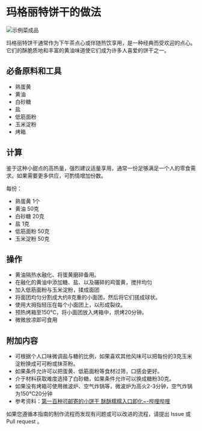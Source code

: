 <!-- 这是 HowToCook 菜谱仓库中的示例菜谱模板文件。 -->

<!-- 注意：在编写时，中文与英文或数字之间必须有且仅有一个空格。 -->

<!-- 注意：在编写时，标题与正文之间必须有且仅有一个空行。 -->

# 玛格丽特饼干的做法

<!-- 标题必须是 `菜名` + `的做法`。和文件名一致。 -->

<!-- 如果有图片更好。 -->

![示例菜成品](\玛格丽特饼干.jpg)

<!-- 在这里简单介绍菜的特点、营养价值、难度、预计制作时长。 -->

玛格丽特饼干通常作为下午茶点心或伴随热饮享用，是一种经典而受欢迎的点心。它们的酥脆质地和丰富的黄油味道使它们成为许多人喜爱的饼干之一。

## 必备原料和工具

<!-- 在这里列出必需原料。以方便大家快速判断自己手边的材料是否足够。-->

<!-- 注意：某些原料已经在厨房采购部分提及。这里不要重复提及： -->

<!-- 燃气灶, 饮用水, 锅, 食用油, 碗与盘子, 筷子, 炒勺, 洗涤剂, 抹布, 钢丝球, 菜刀 -->

<!-- 可以推荐购买哪个品牌的来方便决策。 -->

- 熟蛋黄
- 黄油
- 白砂糖
- 盐
- 低筋面粉
- 玉米淀粉
- 烤箱

## 计算

<!-- 这一章节里介绍一些计算公式，求得原料的量、重要的时间参数、混合比例，以便在后续操作中引用。 -->

<!-- 这里有两种情况： -->

<!-- 1. 可能会大批量做菜。例如：食堂给全校学生做西红柿鸡蛋、米饭、米粥。这种情况需要给出计算公式。 -->

<!-- 2. 固定菜量的产品菜。每份的容量一致而永远不会发生变化。这种情况需要给出一份的量。 -->

鉴于这种小甜点的高热量，强烈建议适量享用，通常一份足够满足一个人的零食需求。如果需要更多供应，可酌情增加份数。

每份：

<!-- 对于大小不一的食材，必须给出质量参考 -->

<!-- 对于可以自行斟酌加量的食材，必须给出建议添加的范围 -->

<!-- 请不要使用有大有小的容器作为单位！这会令人困惑，难以后续精准化。请使用毫升！ -->

- 熟蛋黄 1个
- 黄油  50克
- 白砂糖  20克
- 盐 1克
- 低筋面粉 50克
- 玉米淀粉 50克

## 操作

<!-- 在这里详细描述做菜的全部流程。 -->

<!-- 不允许使用不精准描述的词汇，例如：`适 量`、`少 量`、`中 量`、`适 当`。 -->

<!-- 在这里，如果操作的食材不是“全部食材”而是“部分食材”，也必须指明。否则默认指定的是全部原料。例如这里‘土豆’表示‘全部准备好的土豆’。 -->

- 黄油隔热水融化、将蛋黄磨碎备用。
- 在融化的黄油中添加糖、盐、以及碾碎的鸡蛋黄，搅拌均匀
- 加入低筋面粉与玉米淀粉，揉成面团
- 将面团均匀分割成大约8克重的小面团，然后将它们搓成球状。
- 使用大拇指轻压在每个小面团上，以形成裂纹。
- 预热烤箱至150℃，将小面团放入烤箱中，烘烤20分钟。
- 微微放凉即可食用

## 附加内容

<!-- 在这里额外补充一些注意事项、参考资料、安全须知等。 -->

- 可根据个人口味微调盐与糖的比例，如果喜欢其他风味可以把每份的3克玉米淀粉换成可可粉或抹茶粉。
- 如果条件允许可以把蛋黄、低筋面粉等食材过筛，口感会更好。
- 介于材料获取难度选择了白砂糖，如果条件允许可以换成糖粉30克。
- 如果没有烤箱可使用微波炉、空气炸锅等，微波炉为高火2-3分钟，空气炸锅为150℃20分钟
- 参考资料：[第一百种可邮寄的小饼干 酥酥糯糯入口即化~-哔哩哔哩](https://b23.tv/NZCsV0x)

<!-- 必须保留下面的文字。 -->

如果您遵循本指南的制作流程而发现有问题或可以改进的流程，请提出 Issue 或 Pull request 。

<!-- 在提交 Pull Request 前，请删除模板中的所有注释。 -->
